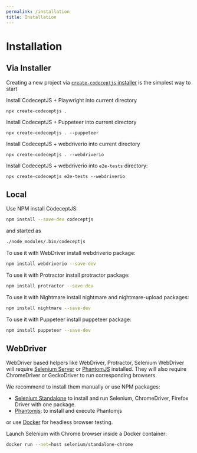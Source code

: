 ```yaml
---
permalink: /installation
title: Installation
---
```


# Installation

## Via Installer

Creating a new project via [`create-codeceptjs` installer](https://github.com/codeceptjs/create-codeceptjs) is the simplest way to start

Install CodeceptJS + Playwright into current directory

```
npx create-codeceptjs .
```

Install CodeceptJS + Puppeteer into current directory

```
npx create-codeceptjs . --puppeteer
```

Install CodeceptJS + webdriverio into current directory

```
npx create-codeceptjs . --webdriverio
```

Install CodeceptJS + webdriverio into `e2e-tests` directory:

```
npx create-codeceptjs e2e-tests --webdriverio
```

## Local

Use NPM install CodeceptJS:

```sh
npm install --save-dev codeceptjs
```

and started as

```sh
./node_modules/.bin/codeceptjs
```

To use it with WebDriver install webdriverio package:

```sh
npm install webdriverio --save-dev
```

To use it with Protractor install protractor package:

```sh
npm install protractor --save-dev
```

To use it with Nightmare install nightmare and nightmare-upload packages:

```sh
npm install nightmare --save-dev
```

To use it with Puppeteer install puppeteer package:

```sh
npm install puppeteer --save-dev
```

## WebDriver

WebDriver based helpers like WebDriver, Protractor, Selenium WebDriver will require [Selenium Server](http://codecept.io/helpers/WebDriver/#selenium-installation) or [PhantomJS](http://codecept.io/helpers/WebDriver/#phantomjs-installation) installed. They will also require ChromeDriver or GeckoDriver to run corresponding browsers.

We recommend to install them manually or use NPM packages:

* [Selenium Standalone](https://www.npmjs.com/package/selenium-standalone) to install and run Selenium, ChromeDriver, Firefox Driver with one package.
* [Phantomjs](https://www.npmjs.com/package/phantomjs-prebuilt): to install and execute Phantomjs

or use [Docker](https://github.com/SeleniumHQ/docker-selenium) for headless browser testing.

Launch Selenium with Chrome browser inside a Docker container:

```sh
docker run --net=host selenium/standalone-chrome
```
